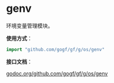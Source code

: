 
# genv

环境变量管理模块。

**使用方式**：
```go
import "github.com/gogf/gf/g/os/genv"
```

**接口文档**：

[godoc.org/github.com/gogf/gf/g/os/genv](https://godoc.org/github.com/gogf/gf/g/os/genv)



